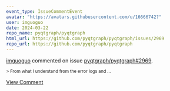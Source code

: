 ```yaml
---
event_type: IssueCommentEvent
avatar: "https://avatars.githubusercontent.com/u/16666742?"
user: imguoguo
date: 2024-03-22
repo_name: pyqtgraph/pyqtgraph
html_url: https://github.com/pyqtgraph/pyqtgraph/issues/2969
repo_url: https://github.com/pyqtgraph/pyqtgraph
---
```


<a href='https://github.com/imguoguo' target='_blank'>imguoguo</a> commented on issue <a href='https://github.com/pyqtgraph/pyqtgraph/issues/2969' target='_blank'>pyqtgraph/pyqtgraph#2969</a>.

<small>> From what I understand from the error logs and...</small>

<a href='https://github.com/pyqtgraph/pyqtgraph/issues/2969' target='_blank'>View Comment</a>
